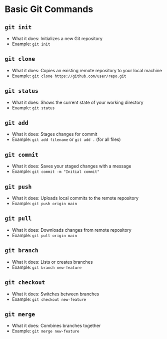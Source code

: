 # Basic Git Commands

## `git init`
- What it does: Initializes a new Git repository
- Example: `git init`

## `git clone`
- What it does: Copies an existing remote repository to your local machine
- Example: `git clone https://github.com/user/repo.git`

## `git status`
- What it does: Shows the current state of your working directory
- Example: `git status`

## `git add`
- What it does: Stages changes for commit
- Example: `git add filename` or `git add .` (for all files)

## `git commit`
- What it does: Saves your staged changes with a message
- Example: `git commit -m "Initial commit"`

## `git push`
- What it does: Uploads local commits to the remote repository
- Example: `git push origin main`

## `git pull`
- What it does: Downloads changes from remote repository
- Example: `git pull origin main`

## `git branch`
- What it does: Lists or creates branches
- Example: `git branch new-feature`

## `git checkout`
- What it does: Switches between branches
- Example: `git checkout new-feature`

## `git merge`
- What it does: Combines branches together
- Example: `git merge new-feature`
